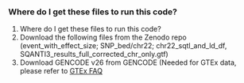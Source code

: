 ### Where do I get these files to run this code? 
1. Where do I get these files to run this code? 
2. Download the following files from the Zenodo repo (event_with_effect_size; SNP_bed/chr22; chr22_sqtl_and_ld_df, SQANTI3_results_full_corrected_chr_only.gtf)
3. Download GENCODE v26 from GENCODE (Needed for GTEx data, please refer to [GTEx FAQ](https://www.gtexportal.org/home/faq#geneModel)
